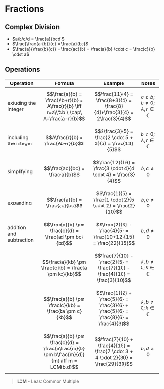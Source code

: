 # Fractions

## Complex Division

- $a/b/c/d = \frac{a}{bcd}$
- $\frac{\frac{a}{b}}{c} = \frac{a}{bc}$
- $\frac{a}{\frac{b}{c}} = \frac{ac}{b} = \frac{a}{b} \cdot c = \frac{c}{b} \cdot a$

## Operations

| Operation | Formula | Example | Notes |
|--|--|--|--|
| exluding the integer | $$\frac{a}{b} = \frac{Ab+r}{b} = A\frac{r}{b} \iff r=a\\%b \ \cap\ A=\frac{a-r}{b}$$ | $$\frac{11}{4} = \frac{8+3}{4} = \frac{8}{4}+\frac{3}{4} = 2\frac{3}{4}$$ | $$a \geq b; b \neq 0; A,r \in \mathbb{C}$$ |
| including the integer | $$A\frac{r}{b} = \frac{Ab+r}{b}$$ | $$2\frac{3}{5} = \frac{2 \cdot 5 + 3}{5} = \frac{13}{5}$$ | $$b \neq 0; A,r \in \mathbb{C}$$ |
| simplifying | $$\frac{ac}{bc} = \frac{a}{b}$$ | $$\frac{12}{16} = \frac{3 \cdot 4}{4 \cdot 4} = \frac{3}{4}$$ | $$b,c \neq 0$$ |
| expanding | $$\frac{a}{b} = \frac{ac}{bc}$$ | $$\frac{1}{5} = \frac{1 \cdot 2}{5 \cdot 2} = \frac{2}{10}$$ | $$b,c \neq 0$$ |
| addition and subtraction | $$\frac{a}{b} \pm \frac{c}{d} = \frac{ad \pm bc}{bd}$$ | $$\frac{2}{3} + \frac{4}{5} = \frac{10+12}{15} = \frac{22}{15}$$ | $$b,d \neq 0$$ |
|| $$\frac{a}{kb} \pm \frac{c}{b} = \frac{a \pm kc}{kb}$$ | $$\frac{7}{10} - \frac{2}{5} = \frac{7}{10} - \frac{4}{10} = \frac{3}{10}$$ | $$k,b \neq 0; k \in \mathbb{C}$$ |
|| $$\frac{a}{b} \pm \frac{c}{kb} = \frac{ka \pm c}{kb}$$ | $$\frac{1}{2} + \frac{5}{6} = \frac{3}{6} + \frac{5}{6} = \frac{8}{6} = \frac{4}{3}$$ | $$k,b \neq 0; k \in \mathbb{C}$$ |
|| $$\frac{a}{b} \pm \frac{c}{d} = \frac{a\frac{m}{b} \pm b\frac{m}{d}}{m} \iff m = LCM(b,d)$$ | $$\frac{7}{10} + \frac{4}{15} = \frac{7 \cdot 3 + 4 \cdot 2}{30} = \frac{29}{30}$$ | $$b,d \neq 0$$ |

> **LCM** - Least Common Multiple
